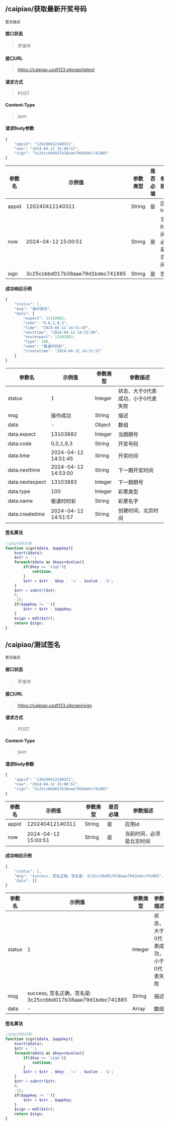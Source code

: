 ## /caipiao/获取最新开奖号码
```text
暂无描述
```
#### 接口状态
> 开发中

#### 接口URL
> https://caipiao.usdt123.site/api/latest

#### 请求方式
> POST

#### Content-Type
> json

#### 请求Body参数
```javascript
{
	"appid": "120240412140311",
	"now": "2024-04-12 15:00:51",
    "sign": "3c25ccbbd017b38aae79d1bdec741885"
}
```
参数名 | 示例值 | 参数类型 | 是否必填 | 参数描述
--- | --- | --- | --- | ---
appid | 120240412140311 | String | 是 | 应用id
now | 2024-04-12 15:00:51 | String | 是 | 当前时间，必须是北京时间
sign | 3c25ccbbd017b38aae79d1bdec741885 | String | 是 | 签名
#### 成功响应示例
```javascript
{
	"status": 1,
	"msg": "操作成功",
	"data": {
		"expect": 13103882,
		"code": "0,0,1,9,3",
		"time": "2024-04-12 14:51:45",
		"nexttime": "2024-04-12 14:53:00",
		"nextexpect": 13103883,
		"type": 100,
		"name": "极速时时彩",
		"createtime": "2024-04-12 14:51:57"
	}
}
```
参数名 | 示例值 | 参数类型 | 参数描述
--- | --- | --- | ---
status | 1 | Integer | 状态，大于0代表成功，小于0代表失败
msg | 操作成功 | String | 描述
data | - | Object | 数组
data.expect | 13103882 | Integer | 当期期号
data.code | 0,0,1,9,3 | String | 开奖号码
data.time | 2024-04-12 14:51:45 | String | 开奖时间
data.nexttime | 2024-04-12 14:53:00 | String | 下一期开奖时间
data.nextexpect | 13103883 | Integer | 下一期期号
data.type | 100 | Integer | 彩票类型
data.name | 极速时时彩 | String | 彩票名字
data.createtime | 2024-04-12 14:51:57 | String | 创建时间，北京时间
#### 签名算法
```php
//php代码示例
function sign($data, $appkey){
    ksort($data);
    $str = '';
    foreach($data as $key=>$value){
        if($key == 'sign'){
            continue;
        }
        $str = $str . $key . '=' . $value . '&';
    }
    $str = substr($str,
    0,
    -1);
    if($appkey != ''){
        $str = $str . $appkey;
    }
    $sign = md5($str);
    return $sign;
}
```
## /caipiao/测试签名
```text
暂无描述
```
#### 接口状态
> 开发中

#### 接口URL
> https://caipiao.usdt123.site/api/sign

#### 请求方式
> POST

#### Content-Type
> json

#### 请求Body参数
```javascript
{
	"appid": "120240412140311",
	"now": "2024-04-12 15:00:51",
    "sign": "3c25ccbbd017b38aae79d1bdec741885"
}
```
参数名 | 示例值 | 参数类型 | 是否必填 | 参数描述
--- | --- | --- | --- | ---
appid | 120240412140311 | String | 是 | 应用id
now | 2024-04-12 15:00:51 | String | 是 | 当前时间，必须是北京时间
#### 成功响应示例
```javascript
{
	"status": 1,
	"msg": "success, 签名正确，签名是: 3c25ccbbd017b38aae79d1bdec741885",
	"data": []
}
```
参数名 | 示例值 | 参数类型 | 参数描述
--- | --- | --- | ---
status | 1 | Integer | 状态，大于0代表成功，小于0代表失败
msg | success, 签名正确，签名是: 3c25ccbbd017b38aae79d1bdec741885 | String | 描述
data | - | Array | 数组
#### 签名算法
```php
//php代码示例
function sign($data, $appkey){
    ksort($data);
    $str = '';
    foreach($data as $key=>$value){
        if($key == 'sign'){
            continue;
        }
        $str = $str . $key . '=' . $value . '&';
    }
    $str = substr($str,
    0,
    -1);
    if($appkey != ''){
        $str = $str . $appkey;
    }
    $sign = md5($str);
    return $sign;
}
```
